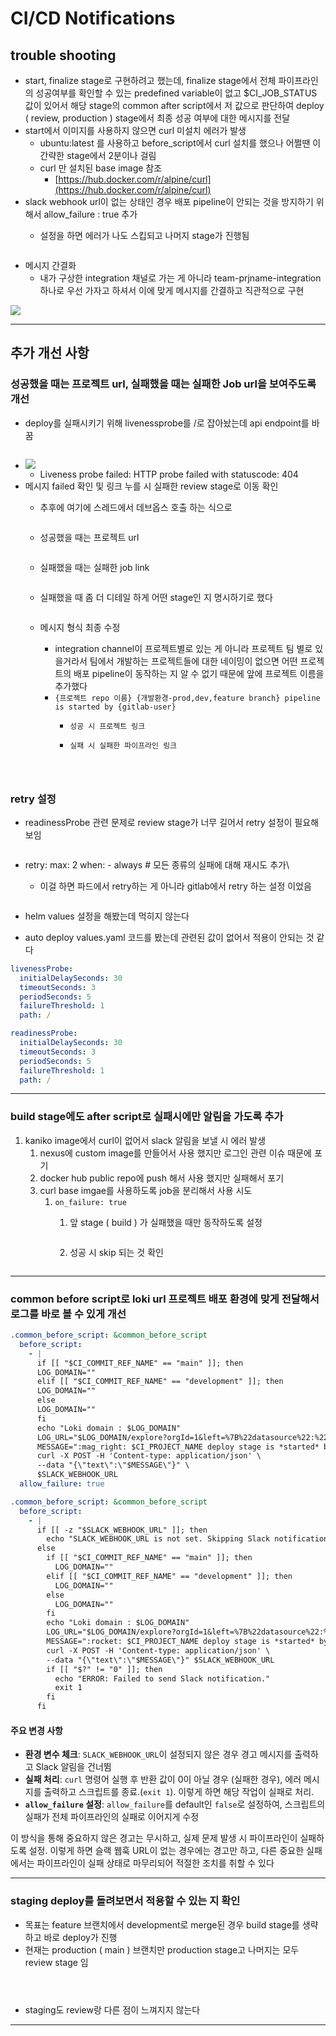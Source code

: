 # CI/CD Notifications

## trouble shooting

* start, finalize stage로 구현하려고 했는데, finalize stage에서 전체 파이프라인의 성공여부를 확인할 수 있는 predefined variable이 없고 $CI\_JOB\_STATUS 값이 있어서 해당 stage의 common after script에서 저 값으로 판단하여 deploy ( review, production ) stage에서 최종 성공 여부에 대한 메시지를 전달
* start에서 이미지를 사용하지 않으면 curl 미설치 에러가 발생
  * ubuntu:latest 를 사용하고 before\_script에서 curl 설치를 했으나 어쩔땐 이 간략한 stage에서 2분이나 걸림
  * curl 만 설치된 base image 참조
    * [https://hub.docker.com/r/alpine/curl](https://hub.docker.com/r/alpine/curl)
* slack webhook url이 없는 상태인 경우 배포 pipeline이 안되는 것을 방지하기 위해서 allow\_failure : true 추가
  *   &#x20;설정을 하면 에러가 나도 스킵되고 나머지 stage가 진행됨

      <figure><img src="../.gitbook/assets/image (29).png" alt=""><figcaption></figcaption></figure>
* 메시지 간결화
  * 내가 구상한 integration 채널로 가는 게 아니라 team-prjname-integration 하나로 우선 가자고 하셔서 이에 맞게 메시지를 간결하고 직관적으로 구현

![](<../.gitbook/assets/image (4) (1).png>)



***

## 추가 개선 사항

### 성공했을 때는 프로젝트  url, 실패했을 때는 실패한 Job url을 보여주도록 개선

* deploy를 실패시키기 위해 livenessprobe를 /로 잡아놨는데 api endpoint를 바꿈

<figure><img src="../.gitbook/assets/image (1) (1) (1) (1).png" alt=""><figcaption></figcaption></figure>

* ![](<../.gitbook/assets/image (2) (1) (1).png>)
  * Liveness probe failed: HTTP probe failed with statuscode: 404
* 메시지 failed 확인 및 링크 누를 시 실패한 review stage로 이동 확인
  *   추후에 여기에 스레드에서 데브옵스 호출 하는 식으로

      <figure><img src="../.gitbook/assets/image (3) (1) (1).png" alt=""><figcaption></figcaption></figure>
  *   성공했을 때는 프로젝트 url

      <figure><img src="../.gitbook/assets/image (1) (1) (1).png" alt=""><figcaption></figcaption></figure>
  *   실패했을 때는 실패한 job link

      <figure><img src="../.gitbook/assets/image (7).png" alt=""><figcaption></figcaption></figure>


  *   실패했을 때 좀 더 디테일 하게 어떤 stage인 지 명시하기로 했다

      <figure><img src="../.gitbook/assets/image (3).png" alt=""><figcaption></figcaption></figure>


  * 메시지 형식 최종 수정
    * integration channel이 프로젝트별로 있는 게 아니라 프로젝트 팀 별로 있을거라서 팀에서 개발하는 프로젝트들에 대한 네이밍이 없으면 어떤 프로젝트의 배포 pipeline이 동작하는 지 알 수 없기 때문에 앞에 프로젝트 이름을 추가했다
    * `{프로젝트 repo 이름} {개발환경-prod,dev,feature branch} pipeline is started by {gitlab-user}`
      * `성공 시 프로젝트 링크`
      *   `실패 시 실패한 파이프라인 링크`

          <figure><img src="../.gitbook/assets/image (4).png" alt=""><figcaption></figcaption></figure>

          <figure><img src="../.gitbook/assets/image (6).png" alt=""><figcaption></figcaption></figure>

          <figure><img src="../.gitbook/assets/image (31).png" alt=""><figcaption></figcaption></figure>

### retry 설정

*   readinessProbe 관련 문제로 review stage가 너무 길어서 retry 설정이 필요해보임

    <figure><img src="../.gitbook/assets/image (2) (1) (1) (1).png" alt=""><figcaption></figcaption></figure>


* retry: max: 2 when: - always # 모든 종류의 실패에 대해 재시도 추가\

  *   이걸 하면 파드에서 retry하는 게 아니라 gitlab에서 retry 하는 설정 이었음

      <figure><img src="../.gitbook/assets/image (30).png" alt=""><figcaption></figcaption></figure>


* helm values 설정을 해봤는데 먹히지 않는다
* auto deploy values.yaml 코드를 봤는데 관련된 값이 없어서 적용이 안되는 것 같다

```yaml
livenessProbe:
  initialDelaySeconds: 30
  timeoutSeconds: 3
  periodSeconds: 5
  failureThreshold: 1
  path: /

readinessProbe:
  initialDelaySeconds: 30
  timeoutSeconds: 3
  periodSeconds: 5
  failureThreshold: 1
  path: /
```

***

### build stage에도 after script로 실패시에만 알림을 가도록 추가

1. kaniko image에서 curl이 없어서 slack 알림을 보낼 시 에러 발생
   1. nexus에 custom image를 만들어서 사용 했지만 로그인 관련 이슈 때문에 포기
   2. docker hub public repo에 push 해서 사용 했지만 실패해서 포기
   3. curl base imgae를 사용하도록 job을 분리해서 사용 시도
      1. `on_failure: true`
         1.  앞 stage ( build ) 가 실패했을 때만 동작하도록 설정

             <figure><img src="../.gitbook/assets/image (3) (1).png" alt=""><figcaption></figcaption></figure>
         2.  성공 시 skip 되는 것 확인

             <figure><img src="../.gitbook/assets/image (2) (1).png" alt=""><figcaption></figcaption></figure>

***

### common before script로 loki url 프로젝트 배포 환경에 맞게 전달해서 로그를 바로 볼 수 있게 개선

```yaml
.common_before_script: &common_before_script
  before_script:
    - |
      if [[ "$CI_COMMIT_REF_NAME" == "main" ]]; then
      LOG_DOMAIN=""
      elif [[ "$CI_COMMIT_REF_NAME" == "development" ]]; then
      LOG_DOMAIN=""
      else
      LOG_DOMAIN=""
      fi
      echo "Loki domain : $LOG_DOMAIN"
      LOG_URL="$LOG_DOMAIN/explore?orgId=1&left=%7B%22datasource%22:%22LokiDataSourceName%22,%22queries%22:%5B%7B%22refId%22:%22A%22,%22editorMode%22:%22builder%22,%22expr%22:%22%7Bnamespace%3D%5C%22$KUBE_NAMESPACE%5C%22%7D%22,%22queryType%22:%22range%22%7D%5D,%22range%22:%7B%22from%22:%22now-1h%22,%22to%22:%22now%22%7D%7D"
      MESSAGE=":mag_right: $CI_PROJECT_NAME deploy stage is *started* by *$GITLAB_USER_LOGIN* (<$LOG_URL|View Runtime Logs>)"
      curl -X POST -H 'Content-type: application/json' \
      --data "{\"text\":\"$MESSAGE\"}" \
      $SLACK_WEBHOOK_URL
  allow_failure: true
```

```yaml
.common_before_script: &common_before_script
  before_script:
    - |
      if [[ -z "$SLACK_WEBHOOK_URL" ]]; then
        echo "SLACK_WEBHOOK_URL is not set. Skipping Slack notification."
      else
        if [[ "$CI_COMMIT_REF_NAME" == "main" ]]; then
          LOG_DOMAIN=""
        elif [[ "$CI_COMMIT_REF_NAME" == "development" ]]; then
          LOG_DOMAIN=""
        else
          LOG_DOMAIN=""
        fi
        echo "Loki domain : $LOG_DOMAIN"
        LOG_URL="$LOG_DOMAIN/explore?orgId=1&left=%7B%22datasource%22:%22LokiDataSourceName%22,%22queries%22:%5B%7B%22refId%22:%22A%22,%22editorMode%22:%22builder%22,%22expr%22:%22%7Bnamespace%3D%5C%22$KUBE_NAMESPACE%5C%22%7D%22,%22queryType%22:%22range%22%7D%5D,%22range%22:%7B%22from%22:%22now-1h%22,%22to%22:%22now%22%7D%7D"
        MESSAGE=":rocket: $CI_PROJECT_NAME deploy stage is *started* by *$GITLAB_USER_LOGIN* (<$LOG_URL|View Runtime Logs>)"
        curl -X POST -H 'Content-type: application/json' \
        --data "{\"text\":\"$MESSAGE\"}" $SLACK_WEBHOOK_URL
        if [[ "$?" != "0" ]]; then
          echo "ERROR: Failed to send Slack notification."
          exit 1
        fi
      fi
```

#### 주요 변경 사항

* **환경 변수 체크**: `SLACK_WEBHOOK_URL`이 설정되지 않은 경우 경고 메시지를 출력하고 Slack 알림을 건너뜀
* **실패 처리**: `curl` 명령어 실행 후 반환 값이 0이 아닐 경우 (실패한 경우), 에러 메시지를 출력하고 스크립트를 종료.(`exit 1`). 이렇게 하면 해당 작업이 실패로 처리.
* **`allow_failure` 설정**: `allow_failure`를 default인 `false`로 설정하여, 스크립트의 실패가 전체 파이프라인의 실패로 이어지게 수정

이 방식을 통해 중요하지 않은 경고는 무시하고, 실제 문제 발생 시 파이프라인이 실패하도록 설정. 이렇게 하면 슬랙 웹훅 URL이 없는 경우에는 경고만 하고, 다른 중요한 실패에서는 파이프라인이 실패 상태로 마무리되어 적절한 조치를 취할 수 있다

***

### staging deploy를 돌려보면서 적용할 수 있는 지 확인

* 목표는 feature 브랜치에서 development로 merge된 경우 build stage를 생략하고 바로 deploy가 진행
* 현재는 production ( main ) 브랜치만 production stage고 나머지는 모두 review stage 임





<figure><img src="../.gitbook/assets/image.png" alt=""><figcaption></figcaption></figure>

<figure><img src="../.gitbook/assets/image (1).png" alt=""><figcaption></figcaption></figure>

<figure><img src="../.gitbook/assets/image (2).png" alt=""><figcaption></figcaption></figure>

* staging도 review랑 다른 점이 느껴지지 않는다

***

